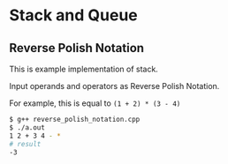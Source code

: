 # Stack and Queue

## Reverse Polish Notation

This is example implementation of stack.

Input operands and operators as Reverse Polish Notation.

For example, this is equal to `(1 + 2) * (3 - 4)`

```bash
$ g++ reverse_polish_notation.cpp
$ ./a.out
1 2 + 3 4 - *
# result
-3
```
